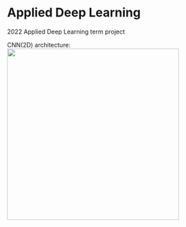 # Applied Deep Learning

2022 Applied Deep Learning term project



CNN(2D) architecture:
<img src="https://github.com/zzioni/Applied_Deep_Learning/assets/106359887/88424837-fc15-4754-8eb2-ea80a2a86c5b"  width="400">


